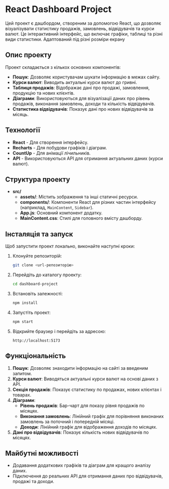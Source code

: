 # React Dashboard Project

Цей проект є дашбордом, створеним за допомогою React, що дозволяє візуалізувати статистику продажів, замовлень, відвідувачів та курси валют. Це інтерактивний інтерфейс, що включає графіки, таблиці та різні види статистики. Адаптований під різні розміри екрану

## Опис проекту

Проект складається з кількох основних компонентів:

- **Пошук**: Дозволяє користувачам шукати інформацію в межах сайту.
- **Курси валют**: Виводить актуальні курси валют до гривні.
- **Таблиця продажів**: Відображає дані про продажі, замовлення, продукцію та нових клієнтів.
- **Діаграми**: Використовуються для візуалізації даних про рівень продажів, виконання замовлень, доходи та кількість відвідувачів.
- **Статистика відвідувачів**: Показує дані про нових відвідувачів за місяць.

## Технології

- **React** - Для створення інтерфейсу.
- **Recharts** - Для побудови графіків і діаграм.
- **CountUp** - Для анімації лічильників.
- **API** - Використовуються API для отримання актуальних даних (курси валют).

## Структура проекту

- **src/**
  - **assets/**: Містить зображення та інші статичні ресурси.
  - **components/**: Компоненти React для різних частин інтерфейсу (наприклад, `MainContent`, `Sidebar`).
  - **App.js**: Основний компонент додатку.
  - **MainContent.css**: Стилі для головного вмісту дашборду.

## Інсталяція та запуск

Щоб запустити проект локально, виконайте наступні кроки:

1. Клонуйте репозиторій:
    ```bash
    git clone <url-репозиторію>
    ```

2. Перейдіть до каталогу проекту:
    ```bash
    cd dashboard-project
    ```

3. Встановіть залежності:
    ```bash
    npm install
    ```

4. Запустіть проект:
    ```bash
    npm start
    ```

5. Відкрийте браузер і перейдіть за адресою:
    ```
    http://localhost:5173
    ```

## Функціональність

1. **Пошук**: Дозволяє знаходити інформацію на сайті за введеним запитом.
2. **Курси валют**: Виводяться актуальні курси валют на основі даних з API.
3. **Секція продажів**: Показує статистику по продажах, нових клієнтах і товарах.
4. **Діаграми**:
   - **Рівень продажів**: Бар-чарт для показу рівня продажів по місяцях.
   - **Виконання замовлень**: Лінійний графік для порівняння виконаних замовлень за поточний і попередній місяці.
   - **Доходи**: Лінійний графік для відображення доходів по місяцях.
5. **Дані про відвідувачів**: Показує кількість нових відвідувачів по місяцях.

## Майбутні можливості

- Додавання додаткових графіків та діаграм для кращого аналізу даних.
- Підключення до реальних API для отримання даних про відвідувачів, продажі та доходи.

